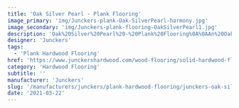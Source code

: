 ```yaml
---
title: 'Oak Silver Pearl - Plank Flooring'
image_primary: 'img/Junckers-plank-Oak-SilverPearl-harmony.jpg'
image_secondary: 'img/Junckers-plank-flooring-OakSilverPearl1.jpg'
description: 'Oak%20Silver%20Pearl%20-%20Plank%20Flooring%0A%0AAn%20Oak%20Plank%20toned%20with%20a%20silver%20grey%20reflective%20colour.%0A%0AThis%20floor%20is%20also%20available%20as%20ships%20decking.%20The%20black%20neoprene%20strip%20placed%20between%20the%20boards%20adds%20a%20maritime%20look%20to%20the%20floor.'
designer: 'Junckers'
tags:
  - 'Plank Hardwood Flooring'
href: 'https://www.junckershardwood.com/wood-flooring/solid-hardwood-flooring/plank-hardwood-flooring/product-page/oak-silver-pearl-plank-flooring'
category: 'Hardwood Flooring'
subtitle: ''
manufacturer: 'Junckers'
slug: '/manufacturers/junckers/plank-hardwood-flooring/junckers-oak-silver-pearl-plank-flooring'
date: '2021-03-22'
---
```

